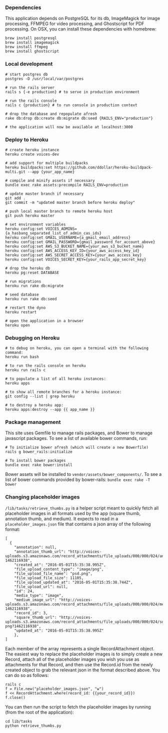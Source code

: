 ### Dependencies

This application depends on PostgreSQL for its db, ImageMagick for image processing, FFMPEG for video processing, and Ghostscript for PDF processing. On OSX, you can install these dependencies with homebrew:
<pre><code>brew install postgresql  
brew install imagemagick  
brew install ffmpeg
brew install ghostscript</code></pre>

### Local development  
  
<pre><code># start postgres db  
postgres -D /usr/local/var/postgres  
  
# run the rails server   
rails s {-e production} # to serve in production environment  
  
# run the rails console  
rails c {production} # to run console in production context

# drop the database and repopulate afresh
rake db:drop db:create db:migrate db:seed {RAILS_ENV="production"}  

# the application will now be available at localhost:3000</code></pre>

### Deploy to Heroku

<pre><code># create heroku instance  
heroku create voices-dev  
  
# add support for multiple buildpacks  
heroku buildpacks:set https://github.com/ddollar/heroku-buildpack-multi.git --app {your_app_name} 
  
# compile and minify assets if necessary
bundle exec rake assets:precompile RAILS_ENV=production

# update master branch if necessary
git add .
git commit -m "updated master branch before heroku deploy"

# push local master branch to remote heroku host  
git push heroku master  

# set environment variables  
heroku config:set VOICES_ADMINS={a_hasbang_separated_list_of_admin_cas_ids}
heroku config:set GMAIL_USERNAME={a_gmail_email_address}  
heroku config:set GMAIL_PASSWORD={gmail_password_for_account_above}
heroku config:set AWS_S3_BUCKET_NAME={your_aws_s3_bucket_name}  
heroku config:set AWS_ACCESS_KEY_ID={your_aws_access_key_id}  
heroku config:set AWS_SECRET_ACCESS_KEY={your_aws_access_key}  
heroku config:set VOICES_SECRET_KEY={your_rails_app_secret_key}
  
# drop the heroku db  
heroku pg:reset DATABASE  
  
# run migrations  
heroku run rake db:migrate  

# seed database
heroku run rake db:seed
  
# restart the dyno  
heroku restart  
  
# open the application in a browser  
heroku open</code></pre>  

### Debugging on Heroku   
<pre><code># to debug on heroku, you can open a terminal with the following command:  
heroku run bash  
  
# to run the rails console on heroku  
heroku run rails c  
  
# to populate a list of all heroku instances:  
heroku apps  

# to show all remote branches for a heroku instance:  
git config --list | grep heroku  

# to destroy a heroku app:  
heroku apps:destroy --app {{ app_name }}</code></pre>  
  
### Package management
This site uses Gemfile to manage rails packages, and Bower to manage javascript packages. To see a list of available bower commands, run:  
<pre><code># To initialize bower afresh (which will create a new Bowerfile)  
rails g bower_rails:initialize  
  
# To install bower packages  
bundle exec rake bower:install</code></pre>  
  
Bower assets will be installed to `vendor/assets/bower_components/`. To see a list of bower commands provided by bower-rails: `bundle exec rake -T bower`  
  
### Changing placeholder images  
`/lib/tasks/retrieve_thumbs.py` is a helper script meant to quickly fetch all placeholder images in all formats used by the app (square thumb, annotation thumb, and medium). It expects to read in a `placeholder_images.json` file that contains a json array of the following format:  
<pre><code>[
  {
    "annotation": null,  
    "annotation_thumb_url": "http://voices-uploads.s3.amazonaws.com/record_attachments/file_uploads/000/000/024/annotation_thumb/psd.png?1462116938",  
    "created_at": "2016-05-01T15:35:38.995Z",  
    "file_upload_content_type": "image/png",  
    "file_upload_file_name": "psd.png",  
    "file_upload_file_size": 11105,  
    "file_upload_updated_at": "2016-05-01T15:35:38.744Z",  
    "file_upload_url": null,  
    "id": 24,  
    "media_type": "image",  
    "medium_image_url": "http://voices-uploads.s3.amazonaws.com/record_attachments/file_uploads/000/000/024/medium/psd.png?1462116938",  
    "record_id": 3,  
    "square_thumb_url": "http://voices-uploads.s3.amazonaws.com/record_attachments/file_uploads/000/000/024/square_thumb/psd.  png?1462116938",  
    "updated_at": "2016-05-01T15:35:38.995Z"  
    },  
]</code></pre>

Each member of the array represents a single RecordAttachment object. The easiest way to replace the placeholder images is to simply create a new Record, attach all of the placeholder images you wish you use as attachments for that Record, and then use the Record.id from the newly created object to grab the relevant json in the format described above. You can do so as follows:  
<pre><code>rails c  
f = File.new("placeholder_images.json", "w")   
f &lt;&lt; RecordAttachment.where(record_id: {{your_record_id}})  
f.close()</code></pre>

You can then run the script to fetch the placeholder images by running (from the root of the application):  
<pre><code>cd lib/tasks  
python retrieve_thumbs.py</code></pre>
